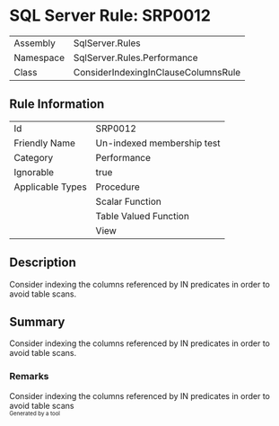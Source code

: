 # SQL Server Rule: SRP0012
  
|    |    |
|----|----|
| Assembly | SqlServer.Rules |
| Namespace | SqlServer.Rules.Performance |
| Class | ConsiderIndexingInClauseColumnsRule |
  
## Rule Information
  
|    |    |
|----|----|
| Id | SRP0012 |
| Friendly Name | Un-indexed membership test |
| Category | Performance |
| Ignorable | true |
| Applicable Types | Procedure  |
|   | Scalar Function |
|   | Table Valued Function |
|   | View |
  
## Description
  
Consider indexing the columns referenced by IN predicates in order to avoid table scans.
  
## Summary
  
Consider indexing the columns referenced by IN predicates in order to avoid table scans.
  
### Remarks
  
Consider indexing the columns referenced by IN predicates in order to avoid table scans  
<sub><sup>Generated by a tool</sup></sub>
